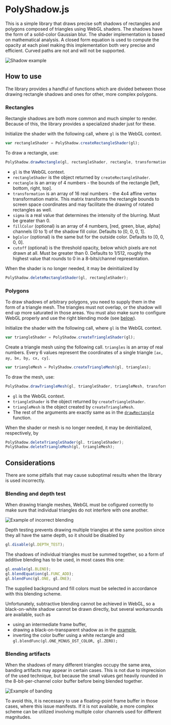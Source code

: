 
# PolyShadow.js

This is a simple library that draws precise soft shadows of rectangles and polygons composed of triangles using WebGL shaders. The shadows have the form of a solid-color Gaussian blur. The shader implementation is based on mathematical analysis. A closed form equation is used to compute the opacity at each pixel making this implementation both very precise and efficient. Curved paths are not and will not be supported.

![Shadow example](https://user-images.githubusercontent.com/18639794/100514118-4777d300-3172-11eb-8a69-f723fdc1c74e.png)

## How to use

The library provides a handful of functions which are divided between those drawing rectangle shadows and ones for other, more complex polygons.

### Rectangles

Rectangle shadows are both more common and much simpler to render. Because of this, the library provides a specialized shader just for these.

Initialize the shader with the following call, where `gl` is the WebGL context.

```javascript
var rectangleShader = PolyShadow.createRectangleShader(gl);
```

To draw a rectangle, use:

```javascript
PolyShadow.drawRectangle(gl, rectangleShader, rectangle, transformation, sigma, fillColor, bgColor, cutoff);
```

- `gl` is the WebGL context.
- `rectangleShader` is the object returned by `createRectangleShader`.
- `rectangle` is an array of 4 numbers - the bounds of the rectangle [left, bottom, right, top].
- `transformation` is an array of 16 real numbers - the 4x4 affine vertex transformation matrix. This matrix transforms the rectangle bounds to screen space coordinates and may facilitate the drawing of rotated rectangles as well.
- `sigma` is a real value that determines the intensity of the blurring. Must be greater than 0.
- `fillColor` (optional) is an array of 4 numbers, [red, green, blue, alpha] channels (0 to 1) of the shadow fill color. Defaults to [0, 0, 0, 1].
- `bgColor` (optional) is the same but for the outside color. Defaults to [0, 0, 0, 0].
- `cutoff` (optional) is the threshold opacity, below which pixels are not drawn at all. Must be greater than 0. Defaults to 1/512, roughly the highest value that rounds to 0 in a 8-bits/channel representation.

When the shader is no longer needed, it may be deinitialized by

```javascript
PolyShadow.deleteRectangleShader(gl, rectangleShader);
```

### Polygons

To draw shadows of arbitrary polygons, you need to supply them in the form of a triangle mesh. The triangles must not overlap, or the shadow will end up more saturated in those areas. You must also make sure to configure WebGL properly and use the right blending mode (see [below](#Considerations)).

Initialize the shader with the following call, where `gl` is the WebGL context.

```javascript
var triangleShader = PolyShadow.createTriangleShader(gl);
```

Create a triangle mesh using the following call. `triangles` is an array of real numbers. Every 6 values represent the coordinates of a single triangle `[ax, ay, bx, by, cx, cy]`.

```javascript
var triangleMesh = PolyShadow.createTriangleMesh(gl, triangles);
```

To draw the mesh, use:

```javascript
PolyShadow.drawTriangleMesh(gl, triangleShader, triangleMesh, transformation, sigma, fillColor, bgColor, cutoff);
```

- `gl` is the WebGL context.
- `triangleShader` is the object returned by `createTriangleShader`.
- `triangleMesh` is the object created by `createTriangleMesh`.
- The rest of the arguments are exactly same as in the [`drawRectangle`](#Rectangles) function.

When the shader or mesh is no longer needed, it may be deinitialized, respectively, by

```javascript
PolyShadow.deleteTriangleShader(gl, triangleShader);
PolyShadow.deleteTriangleMesh(gl, triangleMesh);
```

## Considerations

There are some pitfalls that may cause suboptimal results when the library is used incorrectly.

### Blending and depth test

When drawing triangle meshes, WebGL must be cofigured correctly to make sure that individual triangles do not interfere with one another.

![Example of incorrect blending](https://user-images.githubusercontent.com/18639794/100514216-0b913d80-3173-11eb-80dc-5f75fae34760.png)

Depth testing prevents drawing multiple triangles at the same position since they all have the same depth, so it should be disabled by

```javascript
gl.disable(gl.DEPTH_TEST);
```

The shadows of individual triangles must be summed together, so a form of additive blending has to be used, in most cases this one:

```javascript
gl.enable(gl.BLEND);
gl.blendEquation(gl.FUNC_ADD);
gl.blendFunc(gl.ONE, gl.ONE);
```

The supplied background and fill colors must be selected in accordance with this blending scheme.

Unfortunately, subtractive blending cannot be achieved in WebGL, so a black-on-white shadow cannot be drawn directly, but several workarounds are available, such as
- using an intermediate frame buffer,
- drawing a black-on-transparent shadow as in the [example](example.html),
- inverting the color buffer using a white rectangle and `gl.blendFunc(gl.ONE_MINUS_DST_COLOR, gl.ZERO);`

### Blending artifacts

When the shadows of many different triangles occupy the same area, banding artifacts may appear in certain cases. This is not due to imprecision of the used technique, but because the small values get heavily rounded in the 8-bit-per-channel color buffer before being blended together.

![Example of banding](https://user-images.githubusercontent.com/18639794/100514121-4c3c8700-3172-11eb-9dce-0f757eabbc81.png)

To avoid this, it is necessary to use a floating-point frame buffer in those cases, where this issue manifests. If it is not available, a more complex scheme can be utilized involving multiple color channels used for different magnitudes.
